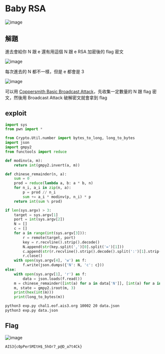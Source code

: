 # Baby RSA
![image](https://github.com/Jimmy01240397/CTF-writeup/assets/57281249/7045274e-382a-4447-bd6b-0890103f4304)

## 解題

進去會給你 N 跟 e 還有用這個 N 跟 e RSA 加密後的 flag 密文

![image](https://github.com/Jimmy01240397/CTF-writeup/assets/57281249/ca214c9e-1f44-4961-aa37-7eb8501ecad2)

每次進去的 N 都不一樣，但是 e 都會是 3

![image](https://github.com/Jimmy01240397/CTF-writeup/assets/57281249/d3faef7b-6c5d-407a-aa03-c9ff9642b70d)

可以用 [Coppersmith Basic Broadcast Attack](https://ctf-wiki.org/crypto/asymmetric/rsa/rsa_coppersmith_attack/)，先收集一定數量的 N 跟 flag 密文，然後用 Broadcast Attack 破解密文就會拿到 flag

## exploit
```python
import sys
from pwn import *

from Crypto.Util.number import bytes_to_long, long_to_bytes
import json
import gmpy2
from functools import reduce

def modinv(a, m):
    return int(gmpy2.invert(a, m))

def chinese_remainder(n, a):
    sum = 0
    prod = reduce(lambda a, b: a * b, n)
    for n_i, a_i in zip(n, a):
        p = prod // n_i
        sum += a_i * modinv(p, n_i) * p
    return int(sum % prod)

if len(sys.argv) > 3:
    target = sys.argv[1]
    port = int(sys.argv[2])
    N = []
    c = []
    for a in range(int(sys.argv[3])):
        r = remote(target, port)
        key = r.recvline().strip().decode()
        N.append(str(key.split(',')[0].split('=')[1]))
        c.append(str(r.recvline().strip().decode().split(':')[1].strip()))
        r.close()
    with open(sys.argv[4], 'w') as f:
        f.write(json.dumps({'N': N, 'c': c}))
else:
    with open(sys.argv[1], 'r') as f:
        data = json.loads(f.read())
    m = chinese_remainder([int(a) for a in data['N']], [int(a) for a in data['c']])
    m, state = gmpy2.iroot(m, 3)
    print(hex(int(m)))
    print(long_to_bytes(m))
```
```bash
python3 exp.py chal1.eof.ais3.org 10002 20 data.json
python3 exp.py data.json
```


## Flag
![image](https://github.com/Jimmy01240397/CTF-writeup/assets/57281249/af4527d1-9682-4ca5-9fd6-9db19a2ba2b3)

`AIS3{c0pPerSMItH$_5hOr7_p@D_a7t4Ck}`
